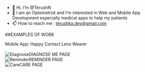 - 👋 Hi, I’m @TerushN
- 👀 I am an Optometrist and I’m interested in Web and Mobile App Development especially medical apps to help my patients
- 📫 How to reach me : terushka.dev@gmail.com

##EXAMPLES OF WORK 

Mobile App: Happy Contact Lens Wearer <br> <br>
![Diagnose](https://user-images.githubusercontent.com/98254788/150837232-987c5444-7751-4376-a248-718c09f925e7.jpg)DIAGNOSE ME PAGE<br>
![Reminder](https://user-images.githubusercontent.com/98254788/150837237-8582325b-4013-4d6e-b1b8-be4997c749be.jpg)REMINDER PAGE <br>
![Care](https://user-images.githubusercontent.com/98254788/150837240-282e4efd-3319-4e73-9f8a-3bed2ffde429.jpg)CARE PAGE


<!---
TerushN/TerushN is a ✨ special ✨ repository because its `README.md` (this file) appears on your GitHub profile.
You can click the Preview link to take a look at your changes.
--->
